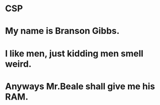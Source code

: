 # CSP
# My name is Branson Gibbs.
# I like men, just kidding men smell weird.
# Anyways Mr.Beale shall give me his RAM.

